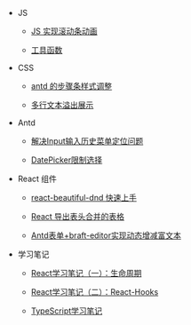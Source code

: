 - JS

  - [JS 实现滚动条动画](JS/JS实现滚动条动画.md)

  - [工具函数](JS/工具函数.md)

- CSS

  - [antd 的步骤条样式调整](CSS/antd的步骤条样式调整.md)

  - [多行文本溢出展示](CSS/多行文本溢出展示.md)

- Antd

  - [解决Input输入历史菜单定位问题](Antd/解决Input输入历史菜单定位问题.md)

  - [DatePicker限制选择](Antd/DatePicker限制选择.md)

- React 组件

  - [react-beautiful-dnd 快速上手](React组件/react-beautiful-dnd快速上手.md)

  - [React 导出表头合并的表格](React组件/React导出表头合并的表格.md)

  - [Antd表单+braft-editor实现动态增减富文本](React组件/Antd表单+braft-editor实现动态增减富文本.md)

- 学习笔记
  - [React学习笔记（一）：生命周期](学习笔记/React学习笔记（一）：生命周期.md)

  - [React学习笔记（二）：React-Hooks](学习笔记/React学习笔记（二）：React-Hooks.md)

  - [TypeScript学习笔记](学习笔记/TypeScript学习笔记.md)